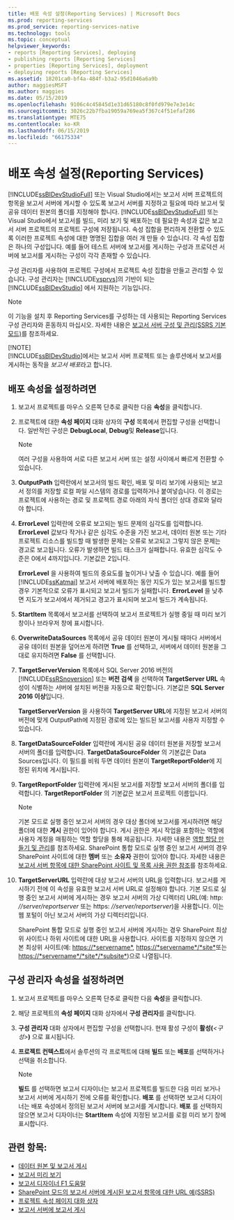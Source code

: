 ```yaml
---
title: 배포 속성 설정(Reporting Services) | Microsoft Docs
ms.prod: reporting-services
ms.prod_service: reporting-services-native
ms.technology: tools
ms.topic: conceptual
helpviewer_keywords:
- reports [Reporting Services], deploying
- publishing reports [Reporting Services]
- properties [Reporting Services], deployment
- deploying reports [Reporting Services]
ms.assetid: 18201ca0-bf4a-484f-b3a2-95d1046a6a9b
author: maggiesMSFT
ms.author: maggies
ms.date: 05/15/2019
ms.openlocfilehash: 9106c4c45845d1e31d65180c8f0fd979e7e3e14c
ms.sourcegitcommit: 3026c22b7fba19059a769ea5f367c4f51efaf286
ms.translationtype: MTE75
ms.contentlocale: ko-KR
ms.lasthandoff: 06/15/2019
ms.locfileid: "66175334"
---
```

# <a name="set-deployment-properties-reporting-services"></a>배포 속성 설정(Reporting Services)

  [!INCLUDE[ssBIDevStudioFull](../../includes/ssbidevstudiofull-md.md)] 또는 Visual Studio에서는 보고서 서버 프로젝트의 항목을 보고서 서버에 게시할 수 있도록 보고서 서버를 지정하고 필요에 따라 보고서 및 공유 데이터 원본의 폴더를 지정해야 합니다. [!INCLUDE[ssBIDevStudioFull](../../includes/ssbidevstudiofull-md.md)] 또는 Visual Studio에서 보고서를 빌드, 미리 보기 및 배포하는 데 필요한 속성과 값은 보고서 서버 프로젝트의 프로젝트 구성에 저장됩니다. 속성 집합을 편리하게 전환할 수 있도록 이러한 프로젝트 속성에 대한 명명된 집합을 여러 개 만들 수 있습니다. 각 속성 집합은 하나의 구성입니다. 예를 들어 테스트 서버에 보고서를 게시하는 구성과 프로덕션 서버에 보고서를 게시하는 구성이 각각 존재할 수 있습니다.  
  
 구성 관리자를 사용하여 프로젝트 구성에서 프로젝트 속성 집합을 만들고 관리할 수 있습니다. 구성 관리자는 [!INCLUDE[vsprvs](../../includes/vsprvs-md.md)]의 기반이 되는 [!INCLUDE[ssBIDevStudio](../../includes/ssbidevstudio-md.md)] 에서 지원하는 기능입니다.  
  
> [!NOTE]  
> 이 기능을 설치 후 Reporting Services를 구성하는 데 사용되는 Reporting Services 구성 관리자와 혼동하지 마십시오. 자세한 내용은 [보고서 서버 구성 및 관리&#40;SSRS 기본 모드&#41;](../../reporting-services/report-server/configure-and-administer-a-report-server-ssrs-native-mode.md)를 참조하세요.  
>
> [!NOTE]  
> [!INCLUDE[ssBIDevStudio](../../includes/ssbidevstudio-md.md)]에서는 보고서 서버 프로젝트 또는 솔루션에서 보고서를 게시하는 동작을 *보고서 배포*라고 합니다.  
  
## <a name="to-set-deployment-properties"></a>배포 속성을 설정하려면
  
1. 보고서 프로젝트를 마우스 오른쪽 단추로 클릭한 다음 **속성**을 클릭합니다.  
  
2. 프로젝트에 대한 **속성 페이지** 대화 상자의 **구성** 목록에서 편집할 구성을 선택합니다. 일반적인 구성은 **DebugLocal**, **Debug**및 **Release**입니다.  
  
    > [!NOTE]  
    > 여러 구성을 사용하여 서로 다른 보고서 서버 또는 설정 사이에서 빠르게 전환할 수 있습니다.  
  
3. **OutputPath**  입력란에서 보고서의 빌드 확인, 배포 및 미리 보기에 사용되는 보고서 정의를 저장할 로컬 파일 시스템의 경로를 입력하거나 붙여넣습니다. 이 경로는 프로젝트에 사용하는 경로 및 프로젝트 경로 아래의 자식 폴더인 상대 경로와 달라야 합니다.  
  
4. **ErrorLevel**  입력란에 오류로 보고되는 빌드 문제의 심각도를 입력합니다. **ErrorLevel**  값보다 작거나 같은 심각도 수준을 가진 보고서, 데이터 원본 또는 기타 프로젝트 리소스를 빌드할 때 발생한 문제는 오류로 보고되고 그렇지 않은 문제는 경고로 보고됩니다. 오류가 발생하면 빌드 태스크가 실패합니다. 유효한 심각도 수준은 0에서 4까지입니다. 기본값은 2입니다.  
  
     **ErrorLevel** 을 사용하여 빌드의 중요도를 높이거나 낮출 수 있습니다. 예를 들어 [!INCLUDE[ssKatmai](../../includes/sskatmai-md.md)] 보고서 서버에 배포하는 동안 지도가 있는 보고서를 빌드할 경우 기본적으로 오류가 표시되고 보고서 빌드가 실패합니다. **ErrorLevel** 을 낮추면 지도가 보고서에서 제거되고 경고가 표시되며 보고서 빌드가 계속됩니다.  
  
5. **StartItem**  목록에서 보고서를 선택하여 보고서 프로젝트가 실행 중일 때 미리 보기 창이나 브라우저 창에 표시합니다.  
  
6. **OverwriteDataSources** 목록에서 공유 데이터 원본이 게시될 때마다 서버에서 공유 데이터 원본을 덮어쓰게 하려면 **True** 를 선택하고, 서버에서 데이터 원본을 그대로 유지하려면 **False** 를 선택합니다.  
  
7. **TargetServerVersion** 목록에서 SQL Server 2016 버전의 [!INCLUDE[ssRSnoversion](../../includes/ssrsnoversion-md.md)] 또는 **버전 검색** 을 선택하여 **TargetServer URL** 속성이 식별하는 서버에 설치된 버전을 자동으로 확인합니다. 기본값은 **SQL Server 2016 이상**입니다.  
  
     **TargetServerVersion** 을 사용하여 **TargetServer URL**에 지정된 보고서 서버의 버전에 맞게 OutputPath에 지정된 경로에 있는 빌드된 보고서를 사용자 지정할 수 있습니다.  
  
8. **TargetDataSourceFolder** 입력란에 게시된 공유 데이터 원본을 저장할 보고서 서버의 폴더를 입력합니다. **TargetDataSourceFolder** 의 기본값은 Data Sources입니다. 이 필드를 비워 두면 데이터 원본이 **TargetReportFolder**에 지정된 위치에 게시됩니다.  
  
9. **TargetReportFolder** 입력란에 게시된 보고서를 저장할 보고서 서버의 폴더를 입력합니다. **TargetReportFolder**  의 기본값은 보고서 프로젝트 이름입니다.  
  
    > [!NOTE]  
    > 기본 모드로 실행 중인 보고서 서버의 경우 대상 폴더에 보고서를 게시하려면 해당 폴더에 대한 **게시** 권한이 있어야 합니다. 게시 권한은 게시 작업을 포함하는 역할에 사용자 계정을 매핑하는 역할 할당을 통해 제공됩니다. 자세한 내용은 [역할 할당 만들기 및 관리](../../reporting-services/security/create-and-manage-role-assignments.md)를 참조하세요. SharePoint 통합 모드로 실행 중인 보고서 서버의 경우 SharePoint 사이트에 대한 **멤버** 또는 **소유자** 권한이 있어야 합니다. 자세한 내용은 [보고서 서버 항목에 대한 SharePoint 사이트 및 목록 사용 권한 참조](../../reporting-services/security/sharepoint-site-and-list-permission-reference-for-report-server-items.md)를 참조하세요.  
  
10. **TargetServerURL** 입력란에 대상 보고서 서버의 URL을 입력합니다. 보고서를 게시하기 전에 이 속성을 유효한 보고서 서버 URL로 설정해야 합니다. 기본 모드로 실행 중인 보고서 서버에 게시하는 경우 보고서 서버의 가상 디렉터리 URL(예: http: *//server/reportserver* 또는 https: *//server/reportserver*)을 사용합니다. 이는 웹 포털이 아닌 보고서 서버의 가상 디렉터리입니다.  
  
     SharePoint 통합 모드로 실행 중인 보고서 서버에 게시하는 경우 SharePoint 최상위 사이트나 하위 사이트에 대한 URL을 사용합니다. 사이트를 지정하지 않으면 기본 최상위 사이트(예: <https://*servername*>, <https://*servername*/*site*>또는 <https://*servername*/*site*/*subsite*>)으로 나열됩니다.  
  
## <a name="to-set-configuration-manager-properties"></a>구성 관리자 속성을 설정하려면  
  
1. 보고서 프로젝트를 마우스 오른쪽 단추로 클릭한 다음 **속성**을 클릭합니다.  
  
2. 해당 프로젝트의 **속성 페이지** 대화 상자에서 **구성 관리자**를 클릭합니다.  
  
3. **구성 관리자** 대화 상자에서 편집할 구성을 선택합니다. 현재 활성 구성이 **활성(***\<구성>***)** 으로 표시됩니다.  
  
4. **프로젝트 컨텍스트**에서 솔루션의 각 프로젝트에 대해 **빌드** 또는 **배포**를 선택하거나 선택을 취소합니다.  
  
    > [!NOTE]  
    > **빌드** 를 선택하면 보고서 디자이너는 보고서 프로젝트를 빌드한 다음 미리 보거나 보고서 서버에 게시하기 전에 오류를 확인합니다. **배포** 를 선택하면 보고서 디자이너는 배포 속성에서 정의된 보고서 서버에 보고서를 게시합니다. **배포** 를 선택하지 않으면 보고서 디자이너는 **StartItem** 속성에 지정된 보고서를 로컬 미리 보기 창에 표시합니다.  
  
## <a name="see-also"></a>관련 항목:  

- [데이터 원본 및 보고서 게시](../../reporting-services/reports/publishing-data-sources-and-reports.md)
- [보고서 미리 보기](../../reporting-services/reports/previewing-reports.md)
- [보고서 디자이너 F1 도움말](../../reporting-services/tools/report-designer-f1-help.md)
- [SharePoint 모드의 보고서 서버에 게시된 보고서 항목에 대한 URL 예&#40;SSRS&#41;](../../reporting-services/tools/url-examples-for-items-on-a-report-server-sharepoint-mode.md)
- [프로젝트 속성 페이지 대화 상자](../../reporting-services/tools/project-property-pages-dialog-box.md)
- [보고서 서버에 보고서 게시](../../reporting-services/reports/publishing-reports-to-a-report-server.md)
